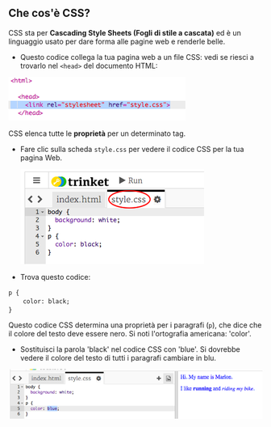 ## Che cos'è CSS?

CSS sta per **Cascading Style Sheets (Fogli di stile a cascata)** ed è un linguaggio usato per dare forma alle pagine web e renderle belle.

+ Questo codice collega la tua pagina web a un file CSS: vedi se riesci a trovarlo nel `<head>` del documento HTML:

![screenshot](images/birthday-css-link.png)

CSS elenca tutte le **proprietà** per un determinato tag.

+ Fare clic sulla scheda `style.css` per vedere il codice CSS per la tua pagina Web.
    
    ![screenshot](images/birthday-css-tab.png)

+ Trova questo codice:

```html
p {
    color: black;
}
```

Questo codice CSS determina una proprietà per i paragrafi (`p`), che dice che il colore del testo deve essere nero. Si noti l'ortografia americana: 'color'.

+ Sostituisci la parola 'black' nel codice CSS con 'blue'. Si dovrebbe vedere il colore del testo di tutti i paragrafi cambiare in blu.

![screenshot](images/birthday-edit-css.png)
